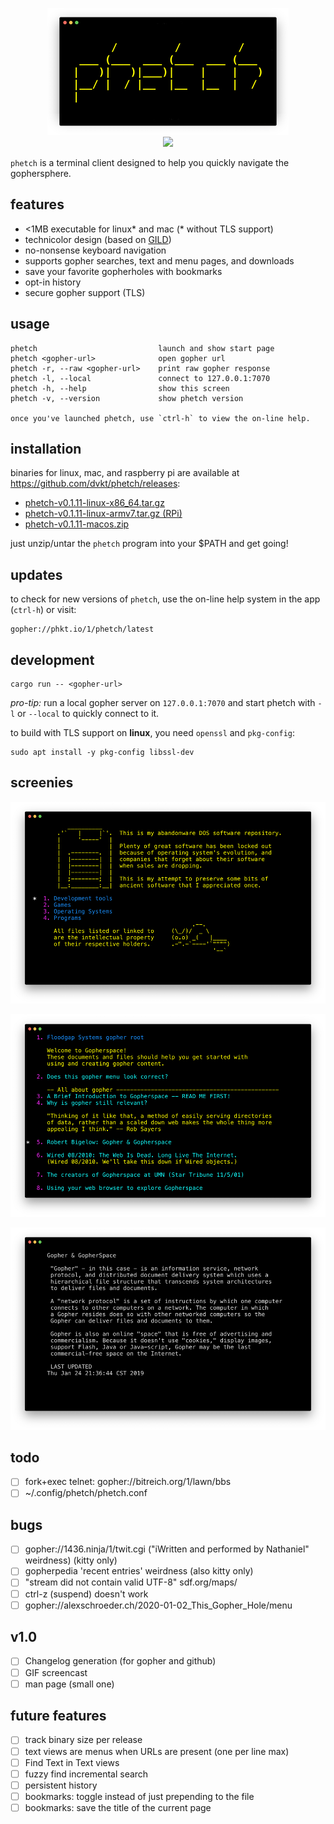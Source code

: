 <!--
      /         /         /
 ___ (___  ___ (___  ___ (___
|   )|   )|___)|    |    |   )
|__/ |  / |__  |__  |__  |  /
|
--> <p align="center"> <img src="./img/logo.png"> <br>
<a href="https://github.com/dvkt/phetch/releases">
<img src="https://img.shields.io/github/v/release/dvkt/phetch?include_prereleases">
</a>
</p>

`phetch` is a terminal client designed to help you quickly navigate
the gophersphere.

## features

- <1MB executable for linux* and mac (* without TLS support)
- technicolor design (based on [GILD](https://github.com/dvkt/gild))
- no-nonsense keyboard navigation
- supports gopher searches, text and menu pages, and downloads
- save your favorite gopherholes with bookmarks
- opt-in history
- secure gopher support (TLS)

## usage

    phetch                           launch and show start page
    phetch <gopher-url>              open gopher url
    phetch -r, --raw <gopher-url>    print raw gopher response
    phetch -l, --local               connect to 127.0.0.1:7070
    phetch -h, --help                show this screen
    phetch -v, --version             show phetch version

    once you've launched phetch, use `ctrl-h` to view the on-line help.

## installation

binaries for linux, mac, and raspberry pi are available
at https://github.com/dvkt/phetch/releases:

- [phetch-v0.1.11-linux-x86_64.tar.gz][0]
- [phetch-v0.1.11-linux-armv7.tar.gz (RPi)][1]
- [phetch-v0.1.11-macos.zip][2]

just unzip/untar the `phetch` program into your $PATH and get going!

## updates

to check for new versions of `phetch`, use the on-line help system in
the app (`ctrl-h`) or visit: 

    gopher://phkt.io/1/phetch/latest

## development

    cargo run -- <gopher-url>

*pro-tip:* run a local gopher server on `127.0.0.1:7070` and start
phetch with `-l` or `--local` to quickly connect to it.

to build with TLS support on **linux**, you need `openssl` and
`pkg-config`:

    sudo apt install -y pkg-config libssl-dev

## screenies

![DOS Archive](./img/dos.png)

![Menu View](./img/menu-view.png)

![Text View](./img/text-view.png)

## todo

- [ ] fork+exec telnet: gopher://bitreich.org/1/lawn/bbs
- [ ] ~/.config/phetch/phetch.conf

## bugs

- [ ] gopher://1436.ninja/1/twit.cgi ("iWritten and performed by
  Nathaniel" weirdness) (kitty only)
- [ ] gopherpedia 'recent entries' weirdness (also kitty only)
- [ ] "stream did not contain valid UTF-8"  sdf.org/maps/
- [ ] ctrl-z (suspend) doesn't work
- [ ] gopher://alexschroeder.ch/2020-01-02_This_Gopher_Hole/menu

## v1.0

- [ ] Changelog generation (for gopher and github)
- [ ] GIF screencast
- [ ] man page (small one)

## future features

- [ ] track binary size per release
- [ ] text views are menus when URLs are present (one per line max)
- [ ] Find Text in Text views
- [ ] fuzzy find incremental search
- [ ] persistent history
- [ ] bookmarks: toggle instead of just prepending to the file
- [ ] bookmarks: save the title of the current page

[0]: https://github.com/dvkt/phetch/releases/download/v0.1.11/phetch-v0.1.11-linux-x86_64.tar.gz
[1]: https://github.com/dvkt/phetch/releases/download/v0.1.11/phetch-v0.1.11-linux-armv7.tar.gz
[2]: https://github.com/dvkt/phetch/releases/download/v0.1.11/phetch-v0.1.11-macos.zip
